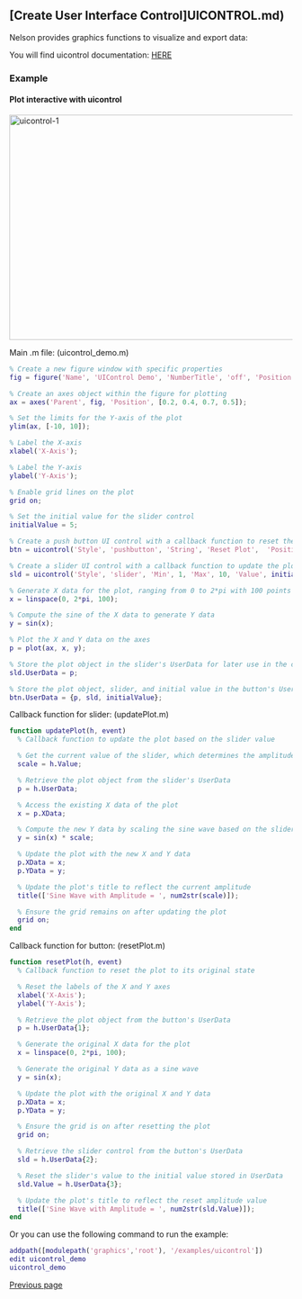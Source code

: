 ## [Create User Interface Control]UICONTROL.md)

Nelson provides graphics functions to visualize and export data:

You will find uicontrol documentation: [HERE](https://nelson-lang.github.io/nelson-website/help/en_US/uicontrol.html)

### Example

#### Plot interactive with uicontrol

<img src="https://github.com/nelson-lang/nelson-website/raw/master/images/uicontrol-1.svg" alt="uicontrol-1" width="600" height="400">

Main .m file: (uicontrol_demo.m)

```matlab
% Create a new figure window with specific properties
fig = figure('Name', 'UIControl Demo', 'NumberTitle', 'off', 'Position', [300, 300, 600, 400]);

% Create an axes object within the figure for plotting
ax = axes('Parent', fig, 'Position', [0.2, 0.4, 0.7, 0.5]);

% Set the limits for the Y-axis of the plot
ylim(ax, [-10, 10]);

% Label the X-axis
xlabel('X-Axis');

% Label the Y-axis
ylabel('Y-Axis');

% Enable grid lines on the plot
grid on;

% Set the initial value for the slider control
initialValue = 5;

% Create a push button UI control with a callback function to reset the plot
btn = uicontrol('Style', 'pushbutton', 'String', 'Reset Plot',  'Position', [50, 50, 100, 30], 'Callback', @resetPlot);

% Create a slider UI control with a callback function to update the plot
sld = uicontrol('Style', 'slider', 'Min', 1, 'Max', 10, 'Value', initialValue, 'Position', [200, 50, 300, 30], 'Callback', @updatePlot);

% Generate X data for the plot, ranging from 0 to 2*pi with 100 points
x = linspace(0, 2*pi, 100);

% Compute the sine of the X data to generate Y data
y = sin(x);

% Plot the X and Y data on the axes
p = plot(ax, x, y);

% Store the plot object in the slider's UserData for later use in the callback function
sld.UserData = p;

% Store the plot object, slider, and initial value in the button's UserData for use in the reset callback
btn.UserData = {p, sld, initialValue};
```

Callback function for slider: (updatePlot.m)

```matlab
function updatePlot(h, event)
  % Callback function to update the plot based on the slider value

  % Get the current value of the slider, which determines the amplitude
  scale = h.Value;

  % Retrieve the plot object from the slider's UserData
  p = h.UserData;

  % Access the existing X data of the plot
  x = p.XData;

  % Compute the new Y data by scaling the sine wave based on the slider value
  y = sin(x) * scale;

  % Update the plot with the new X and Y data
  p.XData = x;
  p.YData = y;

  % Update the plot's title to reflect the current amplitude
  title(['Sine Wave with Amplitude = ', num2str(scale)]);

  % Ensure the grid remains on after updating the plot
  grid on;
end
```

Callback function for button: (resetPlot.m)

```matlab
function resetPlot(h, event)
  % Callback function to reset the plot to its original state

  % Reset the labels of the X and Y axes
  xlabel('X-Axis');
  ylabel('Y-Axis');

  % Retrieve the plot object from the button's UserData
  p = h.UserData{1};

  % Generate the original X data for the plot
  x = linspace(0, 2*pi, 100);

  % Generate the original Y data as a sine wave
  y = sin(x);

  % Update the plot with the original X and Y data
  p.XData = x;
  p.YData = y;

  % Ensure the grid is on after resetting the plot
  grid on;

  % Retrieve the slider control from the button's UserData
  sld = h.UserData{2};

  % Reset the slider's value to the initial value stored in UserData
  sld.Value = h.UserData{3};

  % Update the plot's title to reflect the reset amplitude value
  title(['Sine Wave with Amplitude = ', num2str(sld.Value)]);
end
```

Or you can use the following command to run the example:

```matlab
addpath([modulepath('graphics','root'), '/examples/uicontrol'])
edit uicontrol_demo
uicontrol_demo
```

[Previous page](FEATURES.md)
